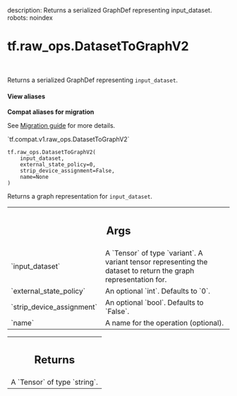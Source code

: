 description: Returns a serialized GraphDef representing input_dataset.
robots: noindex

# tf.raw_ops.DatasetToGraphV2

<!-- Insert buttons and diff -->

<table class="tfo-notebook-buttons tfo-api nocontent" align="left">

</table>



Returns a serialized GraphDef representing `input_dataset`.

<section class="expandable">
  <h4 class="showalways">View aliases</h4>
  <p>
<b>Compat aliases for migration</b>
<p>See
<a href="https://www.tensorflow.org/guide/migrate">Migration guide</a> for
more details.</p>
<p>`tf.compat.v1.raw_ops.DatasetToGraphV2`</p>
</p>
</section>

<pre class="devsite-click-to-copy prettyprint lang-py tfo-signature-link">
<code>tf.raw_ops.DatasetToGraphV2(
    input_dataset,
    external_state_policy=0,
    strip_device_assignment=False,
    name=None
)
</code></pre>



<!-- Placeholder for "Used in" -->

Returns a graph representation for `input_dataset`.

<!-- Tabular view -->
 <table class="responsive fixed orange">
<colgroup><col width="214px"><col></colgroup>
<tr><th colspan="2"><h2 class="add-link">Args</h2></th></tr>

<tr>
<td>
`input_dataset`
</td>
<td>
A `Tensor` of type `variant`.
A variant tensor representing the dataset to return the graph representation for.
</td>
</tr><tr>
<td>
`external_state_policy`
</td>
<td>
An optional `int`. Defaults to `0`.
</td>
</tr><tr>
<td>
`strip_device_assignment`
</td>
<td>
An optional `bool`. Defaults to `False`.
</td>
</tr><tr>
<td>
`name`
</td>
<td>
A name for the operation (optional).
</td>
</tr>
</table>



<!-- Tabular view -->
 <table class="responsive fixed orange">
<colgroup><col width="214px"><col></colgroup>
<tr><th colspan="2"><h2 class="add-link">Returns</h2></th></tr>
<tr class="alt">
<td colspan="2">
A `Tensor` of type `string`.
</td>
</tr>

</table>

